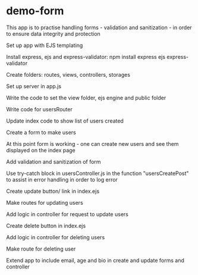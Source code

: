 # demo-form

This app is to practise handling forms - validation and sanitization - in order to ensure data integrity and protection

Set up app with EJS templating

Install express, ejs and 
express-validator:
npm install express ejs express-validator

Create folders: routes, views, controllers, storages

Set up server in app.js

Write the code to set the view folder, ejs engine and public folder

Write code for usersRouter 

Update index code to show list of users created 

Create a form to make users

At this point form is working - one can create new users and see them displayed on the index page

Add validation and sanitization of form

Use try-catch block in usersController.js in the function "usersCreatePost" to assist in error handling in order to log error

Create update button/ link in index.ejs

Make routes for updating users

Add logic in controller for request to update users

Create delete button in index.ejs

Add logic in controller for deleting users

Make route for deleting user

Extend app to include email, age and bio in create and update forms and controller


